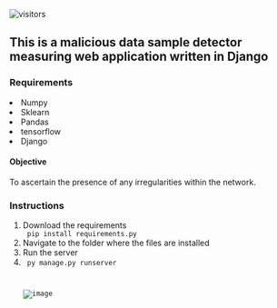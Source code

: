  ![visitors](https://visitor-badge.glitch.me/badge?page_id=kalilinux-aptget.visitor-badge&left_color=green&right_color=red)
## This is a malicious data sample detector measuring web application written in Django
### Requirements
<li> Numpy </li>
<li> Sklearn </li>
<li> Pandas</li>
<li> tensorflow </li>
<li> Django </li>

#### Objective
<p>To ascertain the presence of any irregularities within the network. </strong> </p>

### Instructions
<ol>
<li> Download the requirements</li>
  <code> pip install requirements.py </code>
  <li>Navigate to the folder where the files are installed </li>
 <li> Run the server<li>
  <code> py manage.py runserver</li>

![image](https://user-images.githubusercontent.com/59438117/166890595-80517154-2b75-4960-9ba9-bf281bdf73ab.png)
